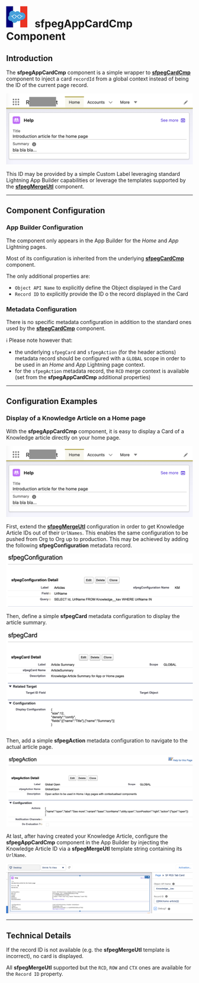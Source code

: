 # ![Logo](/media/Logo.png) &nbsp; **sfpegAppCardCmp** Component

## Introduction

The **sfpegAppCardCmp** component is a simple wrapper to **[sfpegCardCmp](/help/sfpegCardCmp.md)** 
component to inject a card `recordId` from a global context instead of being the ID of the current
page record. 

![App Card](/media/sfpegAppCardCmp.png)

This ID may be provided by a simple Custom Label leveraging standard Lightning App Builder capabilities
or leverage the templates supported by the **[sfpegMergeUtl](/help/sfpegMergeUtl.md)** component.


---

## Component Configuration

### App Builder Configuration

The component only appears in the App Builder for the _Home_ and _App_ Lightning pages.

Most of its configuration is inherited from the underlying **[sfpegCardCmp](/help/sfpegCardCmp.md)**
component.

The only additional properties are:
* `Object API Name` to explicitly define the Object displayed in the Card
* `Record ID` to explicitly provide the ID o the record displayed in the Card




### Metadata Configuration

There is no specific metadata configuration in addition to the standard ones used by the
**[sfpegCardCmp](/help/sfpegCardCmp.md)** component.

ℹ️ Please note however that:
* the underlying `sfpegCard` and `sfpegAction` (for the header actions) metadata record
should be configured with a `GLOBAL` scope in order to be used in an _Home_ and _App_ Lightning page
context.
* for the `sfpegAction` metadata record, the `RCD` merge context is available (set from the 
**sfpegAppCardCmp** additional properties)


---

## Configuration Examples

### Display of a Knowledge Article on a Home page

With the **sfpegAppCardCmp** component, it is easy to display a Card of a Knowledge article 
directly on your home page.

![Knowledge Card](/media/sfpegAppCardCmp.png)


First, extend the **[sfpegMergeUtl](/help/sfpegMergeUtl.md)** configuration in order to get
Knowledge Article IDs out of their `UrlNames`. This enables the same configuration to be pushed
from Org to Org up to production. This may be achieved by adding the following **sfpegConfiguration**
metadata record.

![Merge Config](/media/sfpegAppCardKMConfig.png)


Then, define a simple **sfpegCard** metadata configuration to display the article summary.

![Card Config](/media/sfpegAppCardCardConfig.png)


Then, add a simple **sfpegAction** metadata configuration to navigate to the actual article page.

![Header Action Config](/media/sfpegAppCardActionConfig.png)

At last, after having created your Knowledge Article, configure the **sfpegAppCardCmp** component
in the App Builder by injecting the Knowledge Article ID via a **sfpegMergeUtl** template string
containing its `UrlName`.

![App Card Config](/media/sfpegAppCardConfig.png)


---

## Technical Details

If the record ID is not available (e.g. the **sfpegMergeUtl** template is incorrect), no card is displayed.

All **sfpegMergeUtl** supported but the `RCD`, `ROW` and `CTX` ones are available for the `Record ID` 
property.
